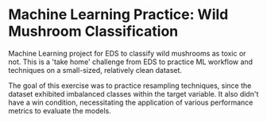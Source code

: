 # Machine Learning Practice: Wild Mushroom Classification

Machine Learning project for EDS to classify wild mushrooms as toxic or not. This is a 'take home' challenge from EDS to practice ML workflow and techniques on a small-sized, relatively clean dataset.

The goal of this exercise was to practice resampling techniques, since the dataset exhibited imbalanced classes within the target variable. It also didn't have a win condition, necessitating the application of various performance metrics to evaluate the models.
